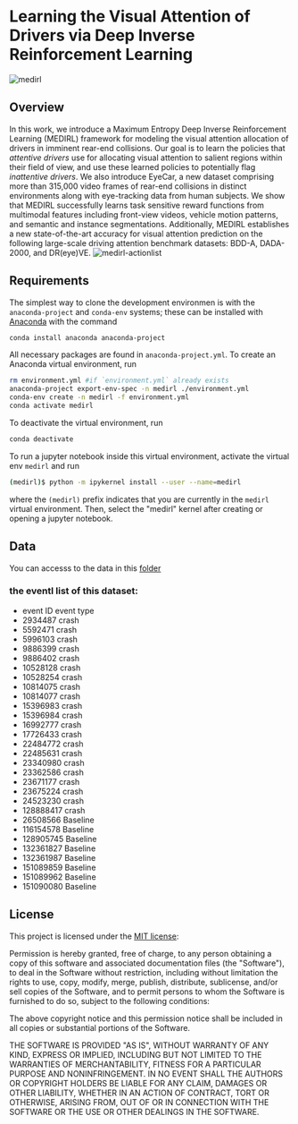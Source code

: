 # Learning the Visual Attention of Drivers via Deep Inverse Reinforcement Learning
![medirl](https://github.com/soniabaee/eyeCar/blob/master/figures/MEDIRL-framework.png)

## Overview
In this work, we introduce a Maximum Entropy Deep Inverse Reinforcement Learning (MEDIRL) framework for modeling the visual attention allocation of drivers in imminent rear-end collisions. Our goal is to learn the policies that _attentive drivers_ use for allocating visual attention to salient regions within their field of view, and use these learned policies to potentially flag _inattentive drivers_. We also introduce EyeCar, a new dataset comprising more than 315,000 video frames of rear-end collisions in distinct environments along with eye-tracking data from human subjects. We show that MEDIRL successfully learns task sensitive reward functions from multimodal features including front-view videos, vehicle motion patterns, and semantic and instance segmentations. Additionally, MEDIRL establishes a new state-of-the-art accuracy for visual attention prediction on the following large-scale driving attention benchmark datasets: BDD-A, DADA-2000, and DR(eye)VE.
![medirl-actionlist](https://github.com/soniabaee/eyeCar/blob/master/figures/MEDIRL-actionset.png)

## Requirements

The simplest way to clone the development environmen is with the 
`anaconda-project` and `conda-env` systems; these can be installed with [Anaconda](https://www.anaconda.com/) with the command

```bash
conda install anaconda anaconda-project
```

All necessary packages are found in `anaconda-project.yml`. To create an Anaconda virtual environment, run

```bash
rm environment.yml #if `environment.yml` already exists
anaconda-project export-env-spec -n medirl ./environment.yml
conda-env create -n medirl -f environment.yml
conda activate medirl
```

To deactivate the virtual environment, run

```bash
conda deactivate
```


To run a jupyter notebook inside this virtual environment, activate the
virtual env `medirl` and run

```bash
(medirl)$ python -m ipykernel install --user --name=medirl
```

where the `(medirl)` prefix indicates that you are currently in the 
`medirl` virtual environment. Then, select the "medirl" kernel 
after creating or opening a jupyter notebook.


## Data
You can accesss to the data in this [folder](https://drive.google.com/drive/folders/1G-3t3T8QLLeO6fdwetbF7AnjliQA6uDm?usp=sharing)




### the eventl list of this dataset:
- event ID  event type
- 2934487   crash
- 5592471   crash
- 5996103   crash
- 9886399   crash
- 9886402   crash
- 10528128  crash
- 10528254  crash
- 10814075  crash
- 10814077  crash
- 15396983  crash
- 15396984  crash
- 16992777  crash
- 17726433  crash
- 22484772  crash
- 22485631  crash
- 23340980  crash
- 23362586  crash
- 23671177  crash
- 23675224  crash
- 24523230  crash
- 128888417 crash
- 26508566  Baseline
- 116154578 Baseline
- 128905745 Baseline
- 132361827 Baseline
- 132361987 Baseline
- 151089859 Baseline
- 151089962 Baseline
- 151090080 Baseline


## License

This project is licensed under the [MIT license](https://opensource.org/licenses/MIT):


Permission is hereby granted, free of charge, to any person obtaining a copy
of this software and associated documentation files (the "Software"), to deal
in the Software without restriction, including without limitation the rights
to use, copy, modify, merge, publish, distribute, sublicense, and/or sell
copies of the Software, and to permit persons to whom the Software is
furnished to do so, subject to the following conditions:

The above copyright notice and this permission notice shall be included in all
copies or substantial portions of the Software.

THE SOFTWARE IS PROVIDED "AS IS", WITHOUT WARRANTY OF ANY KIND, EXPRESS OR
IMPLIED, INCLUDING BUT NOT LIMITED TO THE WARRANTIES OF MERCHANTABILITY,
FITNESS FOR A PARTICULAR PURPOSE AND NONINFRINGEMENT. IN NO EVENT SHALL THE
AUTHORS OR COPYRIGHT HOLDERS BE LIABLE FOR ANY CLAIM, DAMAGES OR OTHER
LIABILITY, WHETHER IN AN ACTION OF CONTRACT, TORT OR OTHERWISE, ARISING FROM,
OUT OF OR IN CONNECTION WITH THE SOFTWARE OR THE USE OR OTHER DEALINGS IN THE
SOFTWARE.
